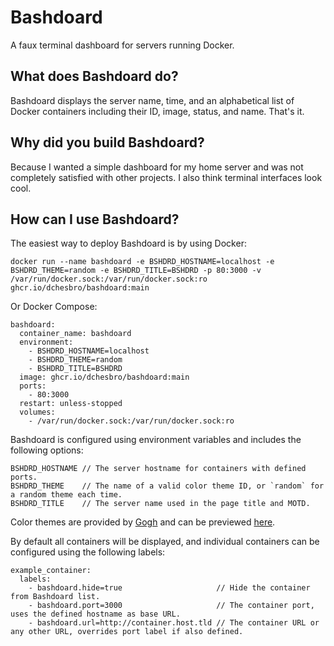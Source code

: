 # Bashdoard

A faux terminal dashboard for servers running Docker.

## What does Bashdoard do?

Bashdoard displays the server name, time, and an alphabetical list of Docker
containers including their ID, image, status, and name. That's it.

## Why did you build Bashdoard?

Because I wanted a simple dashboard for my home server and was not completely
satisfied with other projects. I also think terminal interfaces look cool.

## How can I use Bashdoard?

The easiest way to deploy Bashdoard is by using Docker:

```
docker run --name bashdoard -e BSHDRD_HOSTNAME=localhost -e BSHDRD_THEME=random -e BSHDRD_TITLE=BSHDRD -p 80:3000 -v /var/run/docker.sock:/var/run/docker.sock:ro ghcr.io/dchesbro/bashdoard:main
```

Or Docker Compose:

```
bashdoard:
  container_name: bashdoard
  environment:
    - BSHDRD_HOSTNAME=localhost
    - BSHDRD_THEME=random
    - BSHDRD_TITLE=BSHDRD
  image: ghcr.io/dchesbro/bashdoard:main
  ports:
    - 80:3000
  restart: unless-stopped
  volumes:
    - /var/run/docker.sock:/var/run/docker.sock:ro
```

Bashdoard is configured using environment variables and includes the following
options:

```
BSHDRD_HOSTNAME // The server hostname for containers with defined ports.
BSHDRD_THEME    // The name of a valid color theme ID, or `random` for a random theme each time.
BSHDRD_TITLE    // The server name used in the page title and MOTD.
```

Color themes are provided by [Gogh](https://github.com/Gogh-Co/Gogh) and can be
previewed [here](https://gogh-co.github.io/Gogh/).

By default all containers will be displayed, and individual containers can be
configured using the following labels:

```
example_container:
  labels:
    - bashdoard.hide=true                     // Hide the container from Bashdoard list.
    - bashdoard.port=3000                     // The container port, uses the defined hostname as base URL.
    - bashdoard.url=http://container.host.tld // The container URL or any other URL, overrides port label if also defined.
```
